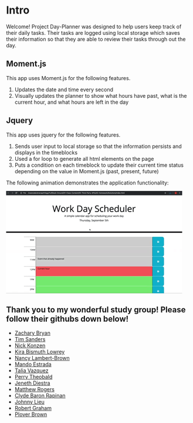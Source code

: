 # Intro

Welcome! Project Day-Planner was designed to help users keep track of their daily tasks. 
Their tasks are logged using local storage which saves their information so that they are able to
review their tasks through out the day.


## Moment.js

This app uses Moment.js for the following features.

1. Updates the date and time every second
2. Visually updates the planner to show what hours have past, what is the current hour, and what hours are left in the day

## Jquery

This app uses jquery for the following features.

1. Sends user input to local storage so that the information persists and displays in the timeblocks
2. Used a for loop to generate all html elements on the page
3. Puts a condition on each timeblock to update their current time status depending on the value in
Moment.js (past, present, future)

The following animation demonstrates the application functionality:

![day planner demo](Assets/example.gif)

## Thank you to my wonderful study group! Please follow their githubs down below!

- [Zachary Bryan](https://github.com/zacharybryan)
- [Tim Sanders](https://github.com/tbsanders5)
- [Nick Konzen](https://github.com/NTKonzen)
- [Kira Bismuth Lowrey](https://github.com/KILowrey)
- [Nancy Lambert-Brown](https://github.com/n-lambert)
- [Mando Estrada](https://github.com/Mando619)
- [Talia Vazquez](https://github.com/taliavazquez)
- [Perry Theobald](https://github.com/perrytjr)
- [Jeneth Diestra](https://github.com/jen6one9)
- [Matthew Rogers](https://github.com/Rogers-Development-Services)
- [Clyde Baron Rapinan](https://github.com/clydebaron2000)
- [Johnny Lieu](https://github.com/johnnylieu)
- [Robert Graham](https://github.com/Robmgraham)
- [Plover Brown](https://github.com/rebgrasshopper)

